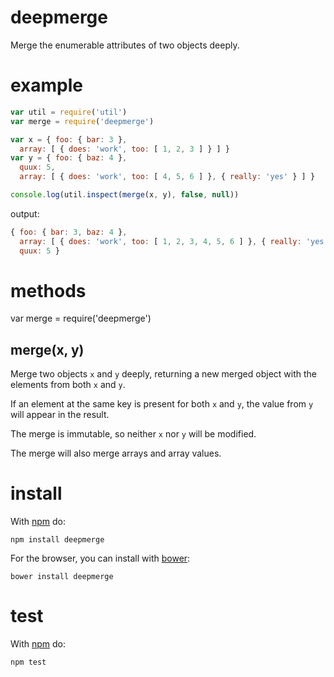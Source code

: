 deepmerge
=========

Merge the enumerable attributes of two objects deeply.

example
=======

```js
var util = require('util')
var merge = require('deepmerge')

var x = { foo: { bar: 3 },
  array: [ { does: 'work', too: [ 1, 2, 3 ] } ] }
var y = { foo: { baz: 4 },
  quux: 5,
  array: [ { does: 'work', too: [ 4, 5, 6 ] }, { really: 'yes' } ] }

console.log(util.inspect(merge(x, y), false, null))
```

output:

```js
{ foo: { bar: 3, baz: 4 },
  array: [ { does: 'work', too: [ 1, 2, 3, 4, 5, 6 ] }, { really: 'yes' } ],
  quux: 5 }
```

methods
=======

var merge = require('deepmerge')

merge(x, y)
-----------

Merge two objects `x` and `y` deeply, returning a new merged object with the
elements from both `x` and `y`.

If an element at the same key is present for both `x` and `y`, the value from
`y` will appear in the result.

The merge is immutable, so neither `x` nor `y` will be modified.

The merge will also merge arrays and array values.

install
=======

With [npm](http://npmjs.org) do:

```
npm install deepmerge
```

For the browser, you can install with [bower](http://bower.io/):

```
bower install deepmerge
```

test
====

With [npm](http://npmjs.org) do:

```
npm test
```
